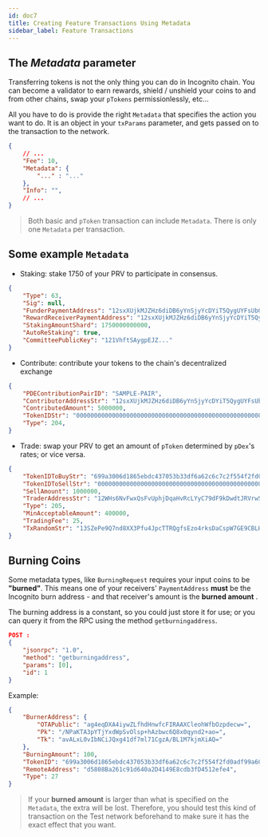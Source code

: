```yaml
---
id: doc7
title: Creating Feature Transactions Using Metadata
sidebar_label: Feature Transactions
---
```


## The *Metadata* parameter

Transferring tokens is not the only thing you can do in Incognito chain. You can become a validator to earn rewards, shield / unshield your coins to and from other chains, swap your `pTokens` permissionlessly, etc...

All you have to do is provide the right `Metadata` that specifies the action you want to do. It is an object in your `txParams` parameter, and gets passed on to the transaction to the network.
```json
{
    // ...
    "Fee": 10,
    "Metadata": {
        "..." : "..."
    },
    "Info": "",
    // ...
}
```

> Both basic and `pToken` transaction can include `Metadata`.
> There is only one `Metadata` per transaction.

## Some example `Metadata`

- Staking: stake 1750 of your PRV to participate in consensus.

```json
{
    "Type": 63,
    "Sig": null,
    "FunderPaymentAddress": "12sxXUjkMJZHz6diDB6yYnSjyYcDYiT5QygUYFsUbGUqK8PH8uhxf4LePiAE8UYoDcNkHAdJJtT1J6T8hcvpZoWLHAp8g6h1BQEfp4h5LQgEPuhMpnVMquvr1xXZZueLhTNCXc8fkVXseeVAGCt8",
    "RewardReceiverPaymentAddress": "12sxXUjkMJZHz6diDB6yYnSjyYcDYiT5QygUYFsUbGUqK8PH8uhxf4LePiAE8UYoDcNkHAdJJtT1J6T8hcvpZoWLHAp8g6h1BQEfp4h5LQgEPuhMpnVMquvr1xXZZueLhTNCXc8fkVXseeVAGCt8",
    "StakingAmountShard": 1750000000000,
    "AutoReStaking": true,
    "CommitteePublicKey": "121VhftSAygpEJZ..."
}
```

- Contribute: contribute your tokens to the chain's decentralized exchange

```json
{
    "PDEContributionPairID": "SAMPLE-PAIR",
    "ContributorAddressStr": "12sxXUjkMJZHz6diDB6yYnSjyYcDYiT5QygUYFsUbGUqK8PH8uhxf4LePiAE8UYoDcNkHAdJJtT1J6T8hcvpZoWLHAp8g6h1BQEfp4h5LQgEPuhMpnVMquvr1xXZZueLhTNCXc8fkVXseeVAGCt8",
    "ContributedAmount": 5000000,
    "TokenIDStr": "0000000000000000000000000000000000000000000000000000000000000004",
    "Type": 204,
}
```

- Trade: swap your PRV to get an amount of `pToken` determined by `pDex`'s rates; or vice versa.

```json
{
    "TokenIDToBuyStr": "699a3006d1865ebdc437053b33df6a62c6c7c2f554f2fd0adf99a60f5117f945",
    "TokenIDToSellStr": "0000000000000000000000000000000000000000000000000000000000000004",
    "SellAmount": 1000000,
    "TraderAddressStr": "12WHs6NvFwxQsFvUphjDqaHvRcLYyC79dF9kDwdtJRVrwSyA2cs",
    "Type": 205,
    "MinAcceptableAmount": 400000,
    "TradingFee": 25,
    "TxRandomStr": "13SZePe9Q7nd8XX3Pfu4JpcTTRQgfsEzo4rksDaCspW7GE9CBLHoKMPHcWT5iRaWk6xn8LAsL5ghpgdG9RwoQPGuWGj6CXHenQhe"
}
```

## Burning Coins

Some metadata types, like `BurningRequest` requires your input coins to be **"burned"**. This means one of your receivers' `PaymentAddress` **must** be the Incognito burn address - and that receiver's amount is the **burned amount** .

The burning address is a constant, so you could just store it for use; or you can query it from the RPC using the method `getburningaddress`.

```json
POST :
{
    "jsonrpc": "1.0",
    "method": "getburningaddress",
    "params": [0],
    "id": 1
}
```

Example:

```json
{
    "BurnerAddress": {
        "OTAPublic": "ag4eqDXA4iywZLfhdHnwfcFIRAAXCleohWfbOzpdecw=",
        "Pk": "/NPaKTA3pYTjYxdWpSvOlsp+hAzbwc6Q8x0qynd2+ao=",
        "Tk": "avALxL0vIbNCiJQxg41df7ml71CgzA/BL1M7kjmXiAQ="
    },
    "BurningAmount": 100,
    "TokenID": "699a3006d1865ebdc437053b33df6a62c6c7c2f554f2fd0adf99a60f5117f945",
    "RemoteAddress": "d5808Ba261c91d640a2D4149E8cdb3fD4512efe4",
    "Type": 27
}
```

> If your **burned amount** is larger than what is specified on the `Metadata`, the extra will be lost.
> Therefore, you should test this kind of transaction on the Test network beforehand to make sure it has the exact effect that you want.

